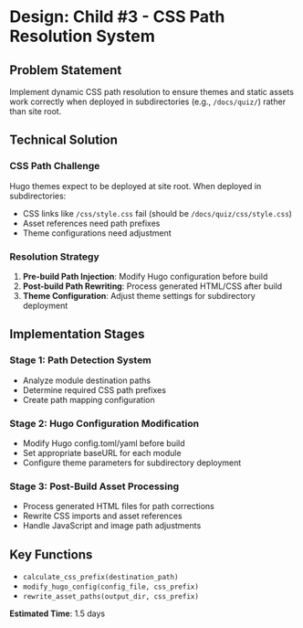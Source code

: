 # Design: Child #3 - CSS Path Resolution System

## Problem Statement
Implement dynamic CSS path resolution to ensure themes and static assets work correctly when deployed in subdirectories (e.g., `/docs/quiz/`) rather than site root.

## Technical Solution

### CSS Path Challenge
Hugo themes expect to be deployed at site root. When deployed in subdirectories:
- CSS links like `/css/style.css` fail (should be `/docs/quiz/css/style.css`)
- Asset references need path prefixes
- Theme configurations need adjustment

### Resolution Strategy
1. **Pre-build Path Injection**: Modify Hugo configuration before build
2. **Post-build Path Rewriting**: Process generated HTML/CSS after build
3. **Theme Configuration**: Adjust theme settings for subdirectory deployment

## Implementation Stages

### Stage 1: Path Detection System
- Analyze module destination paths
- Determine required CSS path prefixes
- Create path mapping configuration

### Stage 2: Hugo Configuration Modification
- Modify Hugo config.toml/yaml before build
- Set appropriate baseURL for each module
- Configure theme parameters for subdirectory deployment

### Stage 3: Post-Build Asset Processing
- Process generated HTML files for path corrections
- Rewrite CSS imports and asset references
- Handle JavaScript and image path adjustments

## Key Functions
- `calculate_css_prefix(destination_path)`
- `modify_hugo_config(config_file, css_prefix)`
- `rewrite_asset_paths(output_dir, css_prefix)`

**Estimated Time**: 1.5 days